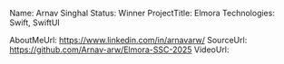 Name: Arnav Singhal
Status: Winner
ProjectTitle: Elmora
Technologies: Swift, SwiftUI

AboutMeUrl: https://www.linkedin.com/in/arnavarw/
SourceUrl: https://github.com/Arnav-arw/Elmora-SSC-2025
VideoUrl: 

<!---
EXAMPLE
Name<required>: John Appleseed
Status<required>: Submitted <or> Winner <or> Distinguished <or> Rejected
ProjectTitle: The Accessibility Rose
Technologies<only the first 4 are visible>: SwiftUI, RealityKit, CoreGraphic 

AboutMeUrl: https://linkedin.com/in/johnappleseed <
SourceUrl: https://github.com/johnappleseed/wwdc2025
VideoUrl: https://youtu.be/ABCDE123456

Please note that only Name and Status are mandatory fields. The other fields are optional.
-->
